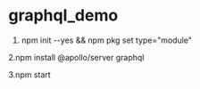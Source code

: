 # graphql_demo
1. npm init --yes && npm pkg set type="module"

2.npm install @apollo/server graphql

3.npm start
